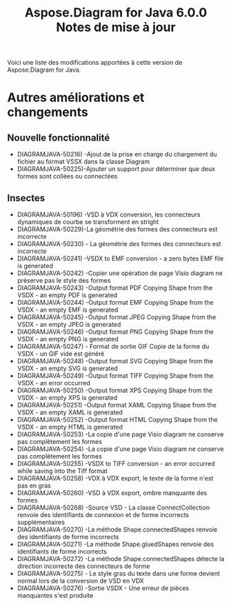 ﻿---
title: Aspose.Diagram for Java 6.0.0 Notes de mise à jour
type: docs
weight: 120
url: /fr/java/aspose-diagram-for-java-6-0-0-release-notes/
---
Voici une liste des modifications apportées à cette version de Aspose.Diagram for Java.
# **Autres améliorations et changements**
## **Nouvelle fonctionnalité**
- DIAGRAMJAVA-50216) -Ajout de la prise en charge du chargement du fichier au format VSSX dans la classe Diagram
- DIAGRAMJAVA-50225)-Ajouter un support pour déterminer que deux formes sont collées ou connectées
## **Insectes**
- DIAGRAMJAVA-50196) -VSD à VDX conversion, les connecteurs dynamiques de courbe se transforment en stright
- DIAGRAMJAVA-50229)-La géométrie des formes des connecteurs est incorrecte
- DIAGRAMJAVA-50230) - La géométrie des formes des connecteurs est incorrecte
- DIAGRAMJAVA-50241) -VSDX to EMF conversion - a zero bytes EMF file is generated
- DIAGRAMJAVA-50242) -Copier une opération de page Visio diagram ne préserve pas le style des formes
- DIAGRAMJAVA-50243) -Output format PDF Copying Shape from the VSDX - an empty PDF is generated
- DIAGRAMJAVA-50244) -Output format EMF Copying Shape from the VSDX - an empty EMF is generated
- DIAGRAMJAVA-50245) -Output format JPEG Copying Shape from the VSDX - an empty JPEG is generated
- DIAGRAMJAVA-50246) -Output format PNG Copying Shape from the VSDX - an empty PNG is generated
- DIAGRAMJAVA-50247) - Format de sortie GIF Copie de la forme du VSDX - un GIF vide est généré
- DIAGRAMJAVA-50248) -Output format SVG Copying Shape from the VSDX - an empty SVG is generated
- DIAGRAMJAVA-50249) -Output format TIFF Copying Shape from the VSDX - an error occurred
- DIAGRAMJAVA-50250) -Output format XPS Copying Shape from the VSDX - an empty XPS is generated
- DIAGRAMJAVA-50251) -Output format XAML Copying Shape from the VSDX - an empty XAML is generated
- DIAGRAMJAVA-50252) -Output format HTML Copying Shape from the VSDX - an empty HTML is generated
- DIAGRAMJAVA-50253) -La copie d'une page Visio diagram ne conserve pas complètement les formes
- DIAGRAMJAVA-50254) -La copie d'une page Visio diagram ne conserve pas complètement les formes
- DIAGRAMJAVA-50255) -VSDX to TIFF conversion - an error occurred while saving into the Tiff format
- DIAGRAMJAVA-50258) -VDX à VDX export, le texte de la forme n'est pas en gras
- DIAGRAMJAVA-50260) -VSD à VDX export, ombre manquante des formes
- DIAGRAMJAVA-50268) -Source VSD - La classe ConnectCollection renvoie des identifiants de connexion et de forme incorrects supplémentaires
- DIAGRAMJAVA-50270) -La méthode Shape.connectedShapes renvoie des identifiants de forme incorrects
- DIAGRAMJAVA-50271) -La méthode Shape.gluedShapes renvoie des identifiants de forme incorrects
- DIAGRAMJAVA-50272) -La méthode Shape.connectedShapes détecte la direction incorrecte des connecteurs de forme
- DIAGRAMJAVA-50275) - Le style gras du texte dans une forme devient normal lors de la conversion de VSD en VDX
- DIAGRAMJAVA-50276) -Sortie VSDX - Une erreur de pièces manquantes s'est produite
